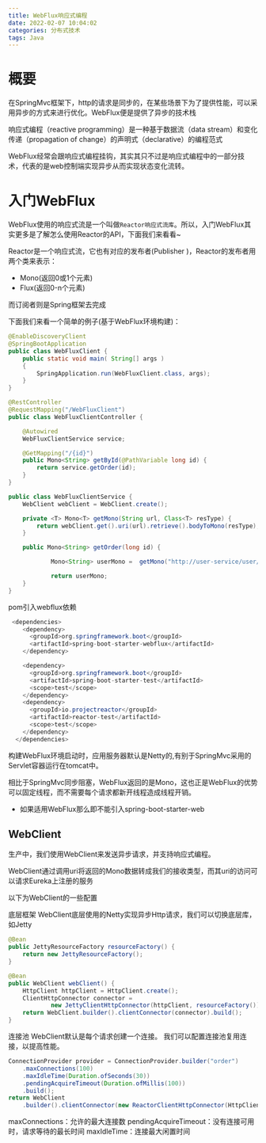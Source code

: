 ```yaml
---
title: WebFlux响应式编程
date: 2022-02-07 10:04:02
categories: 分布式技术
tags: Java
---
```


# 概要

在SpringMvc框架下，http的请求是同步的，在某些场景下为了提供性能，可以采用异步的方式来进行优化。WebFlux便是提供了异步的技术栈
<!--more-->  
响应式编程（reactive programming）是一种基于数据流（data stream）和变化传递（propagation of change）的声明式（declarative）的编程范式

WebFlux经常会跟响应式编程挂钩，其实其只不过是响应式编程中的一部分技术，代表的是web控制端实现异步从而实现状态变化流转。

# 入门WebFlux
WebFlux使用的响应式流是一个叫做`Reactor响应式流库`。所以，入门WebFlux其实更多是了解怎么使用Reactor的API，下面我们来看看~

Reactor是一个响应式流，它也有对应的发布者(Publisher )，Reactor的发布者用两个类来表示：

* Mono(返回0或1个元素)
* Flux(返回0-n个元素)

而订阅者则是Spring框架去完成

下面我们来看一个简单的例子(基于WebFlux环境构建)：
```java
@EnableDiscoveryClient
@SpringBootApplication
public class WebFluxClient {
    public static void main( String[] args )
    {
        SpringApplication.run(WebFluxClient.class, args);
    }
}

@RestController
@RequestMapping("/WebFluxClient")
public class WebFluxClientController {

    @Autowired
    WebFluxClientService service;

    @GetMapping("/{id}")
    public Mono<String> getById(@PathVariable long id) {
        return service.getOrder(id);
    }
}

public class WebFluxClientService {
    WebClient webClient = WebClient.create();

    private <T> Mono<T> getMono(String url, Class<T> resType) {
        return webClient.get().uri(url).retrieve().bodyToMono(resType);
    }

    public Mono<String> getOrder(long id) {

            Mono<String> userMono =  getMono("http://user-service/user/mock/",String.class).onErrorReturn(new String());

            return userMono;
    }
}

```
pom引入webflux依赖
```java
 <dependencies>
    <dependency>
      <groupId>org.springframework.boot</groupId>
      <artifactId>spring-boot-starter-webflux</artifactId>
    </dependency>

    <dependency>
      <groupId>org.springframework.boot</groupId>
      <artifactId>spring-boot-starter-test</artifactId>
      <scope>test</scope>
    </dependency>
    <dependency>
      <groupId>io.projectreactor</groupId>
      <artifactId>reactor-test</artifactId>
      <scope>test</scope>
    </dependency>
  </dependencies>
```

构建WebFlux环境启动时，应用服务器默认是Netty的,有别于SpringMvc采用的Servlet容器运行在tomcat中。

相比于SpringMvc同步阻塞，WebFlux返回的是Mono，这也正是WebFlux的优势可以固定线程，而不需要每个请求都新开线程造成线程开销。

* 如果适用WebFlux那么即不能引入spring-boot-starter-web


## WebClient
生产中，我们使用WebClient来发送异步请求，并支持响应式编程。

WebClient通过调用uri将返回的Mono数据转成我们的接收类型，而其uri的访问可以请求Eureka上注册的服务


以下为WebClient的一些配置

底层框架
WebClient底层使用的Netty实现异步Http请求，我们可以切换底层库，如Jetty
```java
@Bean
public JettyResourceFactory resourceFactory() {
    return new JettyResourceFactory();
}

@Bean
public WebClient webClient() {
    HttpClient httpClient = HttpClient.create();
    ClientHttpConnector connector =
            new JettyClientHttpConnector(httpClient, resourceFactory());
    return WebClient.builder().clientConnector(connector).build();
}
```
连接池
WebClient默认是每个请求创建一个连接。
我们可以配置连接池复用连接，以提高性能。
```java
ConnectionProvider provider = ConnectionProvider.builder("order")
    .maxConnections(100)
    .maxIdleTime(Duration.ofSeconds(30))
    .pendingAcquireTimeout(Duration.ofMillis(100))  
    .build();
return WebClient
    .builder().clientConnector(new ReactorClientHttpConnector(HttpClient.create(provider)));
```
maxConnections：允许的最大连接数
pendingAcquireTimeout：没有连接可用时，请求等待的最长时间
maxIdleTime：连接最大闲置时间

